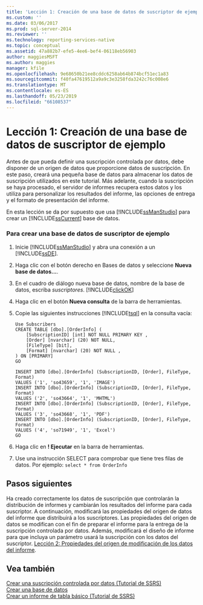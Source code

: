 ```yaml
---
title: 'Lección 1: Creación de una base de datos de suscriptor de ejemplo | Microsoft Docs'
ms.custom: ''
ms.date: 03/06/2017
ms.prod: sql-server-2014
ms.reviewer: ''
ms.technology: reporting-services-native
ms.topic: conceptual
ms.assetid: 47a882b7-efe5-4ee6-bef4-06118eb56903
author: maggiesMSFT
ms.author: maggies
manager: kfile
ms.openlocfilehash: 9e68650b21ee8cddc6258ab64b874bcf51ec1a83
ms.sourcegitcommit: f40fa47619512a9a9c3e3258fda3242c76c008e6
ms.translationtype: MT
ms.contentlocale: es-ES
ms.lasthandoff: 05/23/2019
ms.locfileid: "66108537"
---
```

# <a name="lesson-1-creating-a-sample-subscriber-database"></a>Lección 1: Creación de una base de datos de suscriptor de ejemplo
  Antes de que pueda definir una suscripción controlada por datos, debe disponer de un origen de datos que proporcione datos de suscripción. En este paso, creará una pequeña base de datos para almacenar los datos de suscripción utilizados en este tutorial. Más adelante, cuando la suscripción se haya procesado, el servidor de informes recupera estos datos y los utiliza para personalizar los resultados del informe, las opciones de entrega y el formato de presentación del informe.  
  
 En esta lección se da por supuesto que usa [!INCLUDE[ssManStudio](../includes/ssmanstudio-md.md)] para crear un [!INCLUDE[ssCurrent](../includes/sscurrent-md.md)] base de datos.  
  
### <a name="to-create-a-sample-subscriber-database"></a>Para crear una base de datos de suscriptor de ejemplo  
  
1.  Inicie [!INCLUDE[ssManStudio](../includes/ssmanstudio-md.md)] y abra una conexión a un [!INCLUDE[ssDE](../includes/ssde-md.md)].  
  
2.  Haga clic con el botón derecho en Bases de datos y seleccione **Nueva base de datos...**.  
  
3.  En el cuadro de diálogo nueva base de datos, nombre de la base de datos, escriba *suscriptores*. [!INCLUDE[clickOK](../includes/clickok-md.md)]  
  
4.  Haga clic en el botón **Nueva consulta** de la barra de herramientas.  
  
5.  Copie las siguientes instrucciones [!INCLUDE[tsql](../includes/tsql-md.md)] en la consulta vacía:  
  
    ```  
    Use Subscribers  
    CREATE TABLE [dbo].[OrderInfo] (  
        [SubscriptionID] [int] NOT NULL PRIMARY KEY ,  
        [Order] [nvarchar] (20) NOT NULL,  
        [FileType] [bit],  
        [Format] [nvarchar] (20) NOT NULL ,  
    ) ON [PRIMARY]  
    GO  
  
    INSERT INTO [dbo].[OrderInfo] (SubscriptionID, [Order], FileType, Format)   
    VALUES ('1', 'so43659', '1', 'IMAGE')  
    INSERT INTO [dbo].[OrderInfo] (SubscriptionID, [Order], FileType, Format)   
    VALUES ('2', 'so43664', '1', 'MHTML')  
    INSERT INTO [dbo].[OrderInfo] (SubscriptionID, [Order], FileType, Format)   
    VALUES ('3', 'so43668', '1', 'PDF')  
    INSERT INTO [dbo].[OrderInfo] (SubscriptionID, [Order], FileType, Format)   
    VALUES ('4', 'so71949', '1', 'Excel')  
    GO  
    ```  
  
6.  Haga clic en **! Ejecutar** en la barra de herramientas.  
  
7.  Use una instrucción SELECT para comprobar que tiene tres filas de datos. Por ejemplo: `select * from OrderInfo`  
  
## <a name="next-steps"></a>Pasos siguientes  
 Ha creado correctamente los datos de suscripción que controlarán la distribución de informes y cambiarán los resultados del informe para cada suscriptor. A continuación, modificará las propiedades del origen de datos del informe que distribuirá a los suscriptores. Las propiedades del origen de datos se modifican con el fin de preparar el informe para la entrega de la suscripción controlada por datos. Además, modificará el diseño de informe para que incluya un parámetro usará la suscripción con los datos del suscriptor. [Lección 2: Propiedades del origen de modificación de los datos del informe](lesson-2-modifying-the-report-data-source-properties.md).  
  
## <a name="see-also"></a>Vea también  
 [Crear una suscripción controlada por datos &#40;Tutorial de SSRS&#41;](create-a-data-driven-subscription-ssrs-tutorial.md)   
 [Crear una base de datos](../relational-databases/databases/create-a-database.md)   
 [Crear un informe de tabla básico &#40;Tutorial de SSRS&#41;](create-a-basic-table-report-ssrs-tutorial.md)  
  
  
